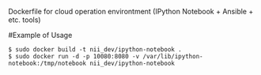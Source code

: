 Dockerfile for cloud operation environtment (IPython Notebook + Ansible + etc. tools)

#Example of Usage

```
$ sudo docker build -t nii_dev/ipython-notebook .
$ sudo docker run -d -p 10080:8080 -v /var/lib/ipython-notebook:/tmp/notebook nii_dev/ipython-notebook
```

